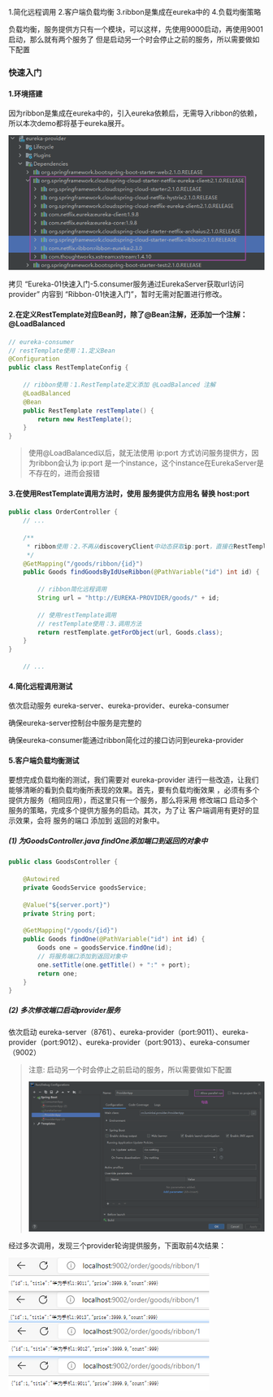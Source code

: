 1.简化远程调用
2.客户端负载均衡
3.ribbon是集成在eureka中的
4.负载均衡策略


负载均衡，服务提供方只有一个模块，可以这样，先使用9000启动，再使用9001启动，那么就有两个服务了
但是启动另一个时会停止之前的服务，所以需要做如下配置

### 快速入门
#### 1.环境搭建

因为ribbon是集成在eureka中的，引入eureka依赖后，无需导入ribbon的依赖，所以本次demo都将基于eureka展开。

![](ribbon/image-20220621083752731.png)

拷贝 “Eureka-01快速入门-5.consumer服务通过EurekaServer获取url访问provider” 内容到 “Ribbon-01快速入门”，暂时无需对配置进行修改。



#### 2.在定义RestTemplate对应Bean时，除了@Bean注解，还添加一个注解：@LoadBalanced
```java
// eureka-consumer
// restTemplate使用：1.定义Bean
@Configuration
public class RestTemplateConfig {

    // ribbon使用：1.RestTemplate定义添加 @LoadBalanced 注解
    @LoadBalanced
    @Bean
    public RestTemplate restTemplate() {
        return new RestTemplate();
    }
}

```
> 使用@LoadBalanced以后，就无法使用 ip:port 方式访问服务提供方，因为ribbon会认为 ip:port 是一个instance，这个instance在EurekaServer是不存在的，进而会报错


#### 3.在使用RestTemplate调用方法时，使用 服务提供方应用名 替换 host:port
```java
public class OrderController {
    // ...
    
    /**
     * ribbon使用：2.不再从discoveryClient中动态获取ip:port，直接在RestTemplate方法调用中使用 服务应用名 替换 ip:port (简化远程调用)
     */
    @GetMapping("/goods/ribbon/{id}")
    public Goods findGoodsByIdUseRibbon(@PathVariable("id") int id) {

        // ribbon简化远程调用
        String url = "http://EUREKA-PROVIDER/goods/" + id;

        // 使用restTemplate调用
        // restTemplate使用：3.调用方法
        return restTemplate.getForObject(url, Goods.class);
    }
}

    // ...
```



#### 4.简化远程调用测试
依次启动服务 eureka-server、eureka-provider、eureka-consumer

确保eureka-server控制台中服务是完整的

确保eureka-consumer能通过ribbon简化过的接口访问到eureka-provider


#### 5.客户端负载均衡测试
要想完成负载均衡的测试，我们需要对 eureka-provider 进行一些改造，让我们能够清晰的看到负载均衡所表现的效果。首先，要有负载均衡效果
，必须有多个提供方服务（相同应用），而这里只有一个服务，那么将采用 修改端口 启动多个服务的策略，完成多个提供方服务的启动。其次，为了让
客户端调用有更好的显示效果，会将 服务的端口 添加到 返回的对象中。

##### (1) 为GoodsController.java findOne添加端口到返回的对象中
```java
public class GoodsController {

    @Autowired
    private GoodsService goodsService;

    @Value("${server.port}")
    private String port;

    @GetMapping("/goods/{id}")
    public Goods findOne(@PathVariable("id") int id) {
        Goods one = goodsService.findOne(id);
        // 将服务端口添加到返回对象中
        one.setTitle(one.getTitle() + ":" + port);
        return one;
    }
}
```

##### (2) 多次修改端口启动provider服务
依次启动 eureka-server（8761）、eureka-provider（port:9011）、eureka-provider（port:9012）、eureka-provider（port:9013）、eureka-consumer（9002）

> 注意: 启动另一个时会停止之前启动的服务，所以需要做如下配置
>
> ![](ribbon/image-20220621094704184.png)

经过多次调用，发现三个provider轮询提供服务，下面取前4次结果：

![](ribbon/image-20220621095521296.png)



